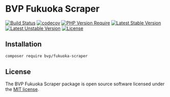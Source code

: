 # BVP Fukuoka Scraper

[![Build Status](https://github.com/shimomo/bvp-fukuoka-scraper/workflows/Tests/badge.svg)](https://github.com/shimomo/bvp-fukuoka-scraper/actions?query=workflow%3Atests)
[![codecov](https://codecov.io/gh/shimomo/bvp-fukuoka-scraper/graph/badge.svg?token=N52lcvZHGj)](https://codecov.io/gh/shimomo/bvp-fukuoka-scraper)
[![PHP Version Require](https://poser.pugx.org/bvp/fukuoka-scraper/require/php)](https://packagist.org/packages/bvp/fukuoka-scraper)
[![Latest Stable Version](https://poser.pugx.org/bvp/fukuoka-scraper/v/stable)](https://packagist.org/packages/bvp/fukuoka-scraper)
[![Latest Unstable Version](https://poser.pugx.org/bvp/fukuoka-scraper/v/unstable)](https://packagist.org/packages/bvp/fukuoka-scraper#4.x-dev)
[![License](https://poser.pugx.org/bvp/fukuoka-scraper/license)](https://packagist.org/packages/bvp/fukuoka-scraper)

## Installation
```bash
composer require bvp/fukuoka-scraper
```

## License
The BVP Fukuoka Scraper package is open source software licensed under the [MIT license](LICENSE).
